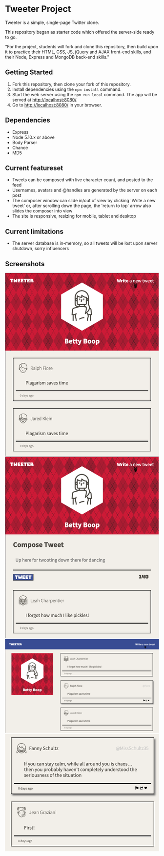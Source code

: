 # Tweeter Project

Tweeter is a simple, single-page Twitter clone.

This repository began as starter code which offered the server-side ready to go. 

"For the project, students will fork and clone this repository, then build upon it to practice their HTML, CSS, JS, jQuery and AJAX front-end skills, and their Node, Express and MongoDB back-end skills."



## Getting Started

1. Fork this repository, then clone your fork of this repository.
2. Install dependencies using the `npm install` command.
3. Start the web server using the `npm run local` command. The app will be served at <http://localhost:8080/>.
4. Go to <http://localhost:8080/> in your browser.

## Dependencies

- Express
- Node 5.10.x or above
- Body Parser
- Chance
- MD5

## Current featureset

- Tweets can be composed with live character count, and posted to the feed
- Usernames, avatars and @handles are generated by the server on each post
- The composer window can slide in/out of view by clicking 'Write a new tweet' or, after scrolling down the page, the 'return to top' arrow also slides the composer into view
- The site is responsive, resizing for mobile, tablet and desktop

## Current limitations

- The server database is in-memory, so all tweets will be lost upon server shutdown, sorry influencers

## Screenshots

!["main-feed--mobile"](https://github.com/mradamt/tweeter/blob/master/docs/screenshots/main-feed--mobile.png)
!["main-feed-compose--mobile"](https://github.com/mradamt/tweeter/blob/master/docs/screenshots/main-feed-compose--mobile.png)
!["main-feed-desktop"](https://github.com/mradamt/tweeter/blob/master/docs/screenshots/main-feed-desktop.png)
!["tweet-info-on-hover"](https://github.com/mradamt/tweeter/blob/master/docs/screenshots/tweet-info-on-hover.png)